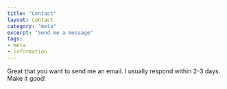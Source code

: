 ```yaml
---
title: "Contact"
layout: contact
category: "meta"
excerpt: "Send me a message"
tags:
- meta
- information
---
```

Great that you want to send me an email. I usually respond within 2-3 days. Make it good!